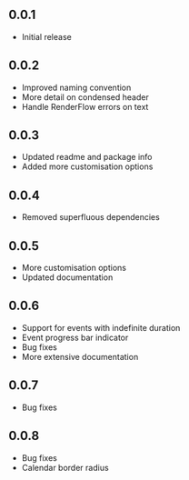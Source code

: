 ## 0.0.1

* Initial release

## 0.0.2

* Improved naming convention
* More detail on condensed header
* Handle RenderFlow errors on text

## 0.0.3

* Updated readme and package info
* Added more customisation options

## 0.0.4

* Removed superfluous dependencies

## 0.0.5

* More customisation options
* Updated documentation

## 0.0.6

* Support for events with indefinite duration
* Event progress bar indicator
* Bug fixes
* More extensive documentation

## 0.0.7

* Bug fixes

## 0.0.8

* Bug fixes
* Calendar border radius